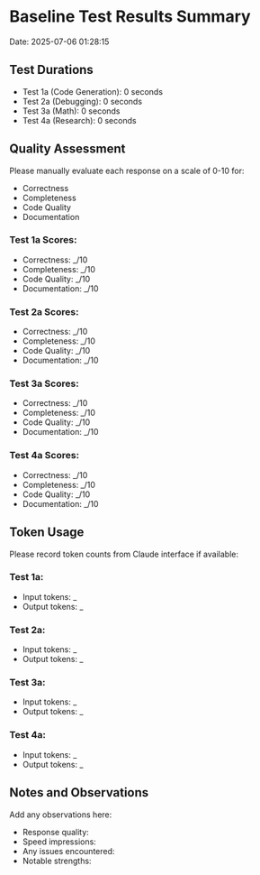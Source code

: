 # Baseline Test Results Summary
Date: 2025-07-06 01:28:15

## Test Durations
- Test 1a (Code Generation): 0 seconds
- Test 2a (Debugging): 0 seconds
- Test 3a (Math): 0 seconds
- Test 4a (Research): 0 seconds

## Quality Assessment
Please manually evaluate each response on a scale of 0-10 for:
- Correctness
- Completeness
- Code Quality
- Documentation

### Test 1a Scores:
- Correctness: _/10
- Completeness: _/10
- Code Quality: _/10
- Documentation: _/10

### Test 2a Scores:
- Correctness: _/10
- Completeness: _/10
- Code Quality: _/10
- Documentation: _/10

### Test 3a Scores:
- Correctness: _/10
- Completeness: _/10
- Code Quality: _/10
- Documentation: _/10

### Test 4a Scores:
- Correctness: _/10
- Completeness: _/10
- Code Quality: _/10
- Documentation: _/10

## Token Usage
Please record token counts from Claude interface if available:

### Test 1a:
- Input tokens: _
- Output tokens: _

### Test 2a:
- Input tokens: _
- Output tokens: _

### Test 3a:
- Input tokens: _
- Output tokens: _

### Test 4a:
- Input tokens: _
- Output tokens: _

## Notes and Observations
Add any observations here:
- Response quality:
- Speed impressions:
- Any issues encountered:
- Notable strengths:
